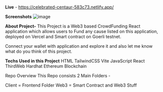 ****Live**** - https://celebrated-centaur-583c73.netlify.app/

****Screenshots****
![image](https://github.com/roshan07273/Full-Stack-Crowd-Funding-Web3-D.Application/assets/77711686/c06acb9f-27f6-46c9-bb36-22feac45b770)

****About Project-****
This Project is a Web3 based CrowdFunding React application which allows users to Fund any cause listed on this application, deployed on Vercel and Smart contract on Goerli testnet.

Connect your wallet with application and explore it and also let me know what do you think of this project.

****Techs Used in this Project****
HTML
TailwindCSS
Vite 
JavaScript
React
ThirdWeb
Hardhat
Ethereum Blockchain

Repo Overview
This Repo consists 2 Main Folders -

Client = Frontend Folder
Web3 = Smart Contract and Web3 Stuff
